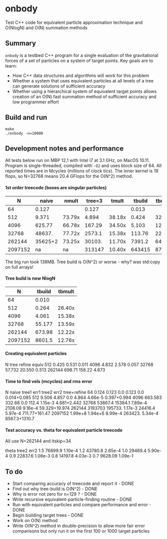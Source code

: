 # onbody
Test C++ code for equivalent particle approximation technique and O(NlogN) and O(N) summation methods

## Summary

`onbody` is a testbed C++ program for a single evaluation of the gravitational forces
of a set of particles on a system of target points. Key goals are to learn:

* How C++ data structures and algorithms will work for this problem
* Whether a system that uses equivalent particles at all levels of a tree can generate solutions of sufficient accuracy
* Whether using a hierarchical system of equivalent target points allows creation of an O(N) fast summation method of sufficient accuracy and low programmer effort

## Build and run

    make
    ./onbody -n=10000

## Development notes and performance

All tests below run on MBP 12,1 with Intel i7 at 3.1 GHz, on MacOS 10.11. Program is single-threaded, compiled with `-O2` and uses block size of 64.
All reported times are in Mcycles (millions of clock tics).
The inner kernel is 19 flops, so N=32768 means 20.4 GFlops for the O(N^2) method.

#### 1st order treecode (boxes are singular particles)

N      |naive  |nmult | tree=3| tmult | tbuild| tbmult
-------|-------|------|-------|-------|-------|-------
64     |0.127  |      | 0.127 |       | 0.013 | 
512    |9.371  |73.79x| 4.894 | 38.18x| 0.424 | 32.62x
4096   |625.77 |66.78x| 167.29| 34.50x| 5.103 | 12.03x
32768  |48637. |77.72x| 2573.1| 15.38x| 113.76| 22.29x
262144 |35625+2|73.25x| 30103.| 11.70x| 7391.2| 64.97x
2097152|na     |na    | 313147| 10.40x| 643415| 87.05x

The big run took 138MB. Tree build is O(N^2) or worse - why? was std:copy on full arrays!

#### Tree build is now NlogN

N      |tbuild |tbmult
-------|-------|------
64     |0.010  |
512    |0.264  |26.40x
4096   |4.061  |15.38x
32768  |55.177 |13.59x
262144 |673.98 |12.22x
2097152|8601.5 |12.76x

#### Creating equivalent particles

N       tree    refine  equiv
512     0.425   0.531   0.011
4096    4.832   2.578   0.057
32768   57.732  20.550  0.513
262144  698.71  158.22  4.673

#### Time to find vels (mcycles) and rms error

N       naive   tree1   err1    tree2   err2    tree+refine
64      0.124   0.123   0.0     0.123   0.0     0.014+0.085
512     9.506   4.857   0.0     4.864   4.66e-5 0.397+0.994
4096    663.583 332.68  0.0     112.4   1.15e-3 4.681+2.442
32768   53867.4 15384.1 7.89e-4 2108.08 9.16e-4 59.329+19.974
262144  3193703 195733. 1.17e-3 24416.4 5.97e-4 711.77+161.47
2097152 1.99e+8 1.94e+6 8.99e-4 263423. 5.34e-4 8567.3+1310.7

#### Test accuracy vs. theta for equivalent particle treecode

All use N=262144 and itskip=34

theta   tree2   err2
1.5     76899.9 1.10e-4
1.2     43780.8 2.65e-4
1.0     29469.4 5.90e-4
0.9     22837.6 1.08e-3
0.8     14197.8 4.03e-3
0.7     9628.09 1.09e-1

## To do

* Start comparing accuracy of treecode and report it  - DONE
* Find out why tree-build is O(N^2) - DONE
* Why is error not zero for n=129 ? - DONE
* Write recursive equivalent-particle-finding routine - DONE
* Run with equivalent particles and compare performance and error - DONE
* Begin building target trees - DONE
* Work on O(N) method
* Write O(N^2) method in double-precision to allow more fair error comparisons
  but only run it on the first 100 or 1000 target particles

